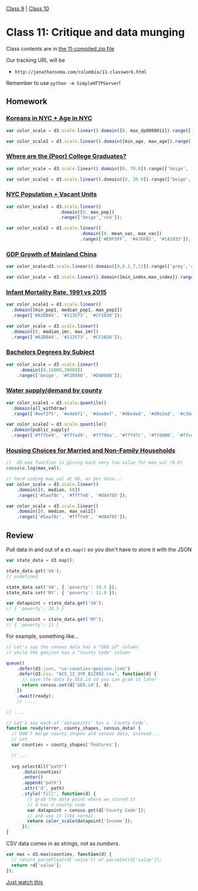 [Class 9](#class9) | [Class 10](#class10)

<a id='class9'></a>

# Class 11: Critique and data munging

Class contents are in [the 11-compiled.zip file](https://github.com/jsoma/storytelling-2015/raw/master/class-11-12/11-compiled.zip)

Our tracking URL will be 

* `http://jonathansoma.com/columbia/11-classwork.html`

Remember to use `python -m SimpleHTTPServer`!

<a id="review"></a>

## Homework

### [Koreans in NYC + Age in NYC](http://woojink.neocities.org/hw/hw10/10-homework.html)

````javascript
var color_scale = d3.scale.linear().domain([0, max_dp0080011]).range(['#e0ece4','#6e016b']);
````

````javascript
var color_scale2 = d3.scale.linear().domain([min_age, max_age]).range(['#ffffff','#7f0000']);
````

### [Where are the (Poor) College Graduates?](http://siutanwong.neocities.org/hw10/hw10.html)

````javascript
var color_scale = d3.scale.linear().domain([0, 70.0]).range(['beige', 'red']);
````

````javascript
var color_scale2 = d3.scale.linear().domain([0, 30.0]).range(['beige', 'blue']);
````

### [NYC Population + Vacant Units](http://jordanrosenblum.neocities.org/HW10/hw10.html)


````javascript
var color_scale1 = d3.scale.linear()
                    .domain([0, max_pop])
                    .range(['beige','red']);
````

````javascript
var color_scale2 = d3.scale.linear()
                            .domain([0, mean_vac, max_vac])
                            .range(['#E0F5FF', '#478FB2', '#142933']);
````

### [GDP Growth of Mainland China](http://www.newsontheroad.com/data/d3/Storytelling_with_data_Homework10_D3.html)

````javascript
var color_scale=d3.scale.linear().domain([0,0.1,7,11]).range(['grey','red','beige','green']);
````

````javascript
var color_scale = d3.scale.linear().domain([min_index,max_index]).range(['blue','red']);
````

### [Infant Mortality Rate, 1991 vs 2015](http://arushi.neocities.org/Homework10.html)

````javascript
var color_scale1 = d3.scale.linear()
  .domain([min_pop1, median_pop1, max_pop1])
  .range(['#62DB44', '#113573', '#CF1020']);
````

````javascript
var color_scale = d3.scale.linear()
  .domain([0, median_imr, max_imr])
  .range(['#62DB44', '#113573', '#CF1020']);
````

### [Bachelors Degrees by Subject](http://melissalhaney.neocities.org/homework10.html)

````javascript
var color_scale = d3.scale.linear()
     .domain([0,15000,30000])
    .range(['beige', '#F29500', '#D40000']);
````

### [Water supply/demand by county](http://casey-huang.neocities.org/HW10.html)

````javascript
var color_scale1 = d3.scale.quantile()
  .domain(all_withdraw)
  .range(['#eef2f5', '#e4ebf1', '#dee8ef', '#d6e4ed', '#d0e2ed', '#c3daec', '#93d5e2', '#04abd0', '#4477c2']);
````

````javascript
var color_scale2 = d3.scale.quantile()
  .domain(public_supply)
  .range(['#fffbe9', '#fffed9', '#fff9ba', '#fff47c', '#ffdd00', '#ffce00', '#d6b800', '#b49a00', '#897c00']);
````

### [Housing Choices for Married and Non-Family Households](http://superlativenoun.neocities.org/hw10.html)

````javascript
//  d3.max function is giving back very low value for max_val (9.9)
console.log(max_val);

// hard coding max_val at 68, as per data... 
var color_scale = d3.scale.linear()
    .domain([0, median, 68])
    .range(['#5aaf8c', '#ffffe0', '#d84765']);
````

````javascript
var color_scale = d3.scale.linear()
    .domain([0, median, max_val2])
    .range(['#5aaf8c', '#ffffe0', '#d84765']);
````

## Review

Pull data in and out of a `d3.map()` so you don't have to store it with the JSON

````javascript
var state_data = d3.map();

state_data.get('VA');
// undefined

state_data.set('VA', { 'poverty': 34.5 });
state_data.set('NY', { 'poverty': 11.0 });

var datapoint = state_data.get('VA');
// { 'poverty': 34.5 }

var datapoint = state_data.get('NY');
// { 'poverty': 11 }
````

For example, something like...

````javascript
// Let's say the census data has a "GEO.id" column
// while the geojson has a "County Code" column

queue()
    .defer(d3.json, "us-counties-geojson.json")
    .defer(d3.csv, "ACS_12_3YR_B12002.csv", function(d) {
      // save the data by GEO.id so you can grab it later
      return census.set(d['GEO.id'], d);
    })
    .await(ready);
    // .....

// ....

// Let's say each of `datapoints` has a `County Code`.
function ready(error, county_shapes, census_data) {
  // DON'T merge county_shapes and census data, instead...
  // Let
  var counties = county_shapes['features'];

  // ...
  
  svg.selectAll("path")
      .data(counties)
      .enter()
      .append('path')
      .attr('d', path)
      .style('fill', function(d) {
        // grab the data point where we stored it
        // d has a county code 
        var datapoint = census.get(d['County Code']);
        // and use it like normal
        return color_scale(datapoint['Income']);
      });
}

````


CSV data comes in as *strings*, not as *numbers*.

````javascript
var max = d3.max(counties, function(d) {
  // return parseFloat(d['value']) or parseInt(d['value']);
  return +d['value'];
});
````

[Just watch this](https://www.jasondavies.com/maps/transition/)